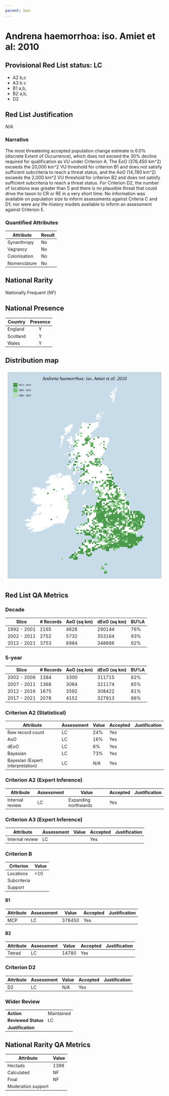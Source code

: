 ```yaml
---
parent: bee
---
```


# Andrena haemorrhoa: iso. Amiet et al: 2010

## Provisional Red List status: LC
- A2 b,c
- A3 b
c
- B1 a,b, 
- B2 a,b, 
- D2

## Red List Justification
*N/A*
### Narrative


The most threatening accepted population change estimate is 6.0% (discrete Extent of Occurrence), which does not exceed the 30% decline required for qualification as VU under Criterion A. The EoO (376,450 km^2) exceeds the 20,000 km^2 VU threshold for criterion B1 and does not satisfy sufficient subcriteria to reach a threat status, and the AoO (14,780 km^2) exceeds the 2,000 km^2 VU threshold for criterion B2 and does not satisfy sufficient subcriteria to reach a threat status. For Criterion D2, the number of locations was greater than 5 and there is no plausible threat that could drive the taxon to CR or RE in a very short time. No information was available on population size to inform assessments against Criteria C and D1; nor were any life-history models available to inform an assessment against Criterion E.
### Quantified Attributes
|Attribute|Result|
|---|---|
|Synanthropy|No|
|Vagrancy|No|
|Colonisation|No|
|Nomenclature|No|


## National Rarity
Nationally Frequent (*NF*)

## National Presence
|Country|Presence
|---|:-:|
|England|Y|
|Scotland|Y|
|Wales|Y|


## Distribution map
![](../map/16.svg)

## Red List QA Metrics
### Decade
| Slice | # Records | AoO (sq km) | dEoO (sq km) |BU%A |
|---|---|---|---|---|
|1992 - 2001|2165|4628|290144|76%|
|2002 - 2011|2752|5732|353164|93%|
|2012 - 2021|3753|6984|348686|92%|
### 5-year
| Slice | # Records | AoO (sq km) | dEoO (sq km) |BU%A |
|---|---|---|---|---|
|2002 - 2006|1384|3300|311715|82%|
|2007 - 2011|1368|3064|321174|85%|
|2012 - 2016|1675|3592|308422|81%|
|2017 - 2021|2078|4152|327913|86%|
### Criterion A2 (Statistical)
|Attribute|Assessment|Value|Accepted|Justification
|---|---|---|---|---|
|Raw record count|LC|24%|Yes||
|AoO|LC|16%|Yes||
|dEoO|LC|6%|Yes||
|Bayesian|LC|73%|Yes||
|Bayesian (Expert interpretation)|LC|*N/A*|Yes||
### Criterion A2 (Expert Inference)
|Attribute|Assessment|Value|Accepted|Justification
|---|---|---|---|---|
|Internal review|LC|Expanding northwards|Yes||
### Criterion A3 (Expert Inference)
|Attribute|Assessment|Value|Accepted|Justification
|---|---|---|---|---|
|Internal review|LC||Yes||
### Criterion B
|Criterion| Value|
|---|---|
|Locations|>10|
|Subcriteria||
|Support||
#### B1
|Attribute|Assessment|Value|Accepted|Justification
|---|---|---|---|---|
|MCP|LC|376450|Yes||
#### B2
|Attribute|Assessment|Value|Accepted|Justification
|---|---|---|---|---|
|Tetrad|LC|14780|Yes||
### Criterion D2
|Attribute|Assessment|Value|Accepted|Justification
|---|---|---|---|---|
|D2|LC|*N/A*|Yes||
### Wider Review
|  |  |
|---|---|
|**Action**|Maintained|
|**Reviewed Status**|LC|
|**Justification**||


## National Rarity QA Metrics
|Attribute|Value|
|---|---|
|Hectads|1398|
|Calculated|NF|
|Final|NF|
|Moderation support||


